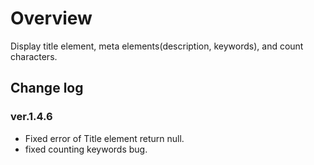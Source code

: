 Overview
=============

Display title element, meta elements(description, keywords), and count characters.

Change log
----------


### ver.1.4.6

* Fixed error of Title element return null.
* fixed counting keywords bug.